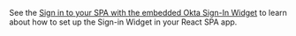 See the [Sign in to your SPA with the embedded Okta Sign-In Widget](https://developer.okta.com/docs/guides/sign-in-to-spa-embedded-widget/react/main/) to learn about how to set up the Sign-in Widget in your React SPA app.
